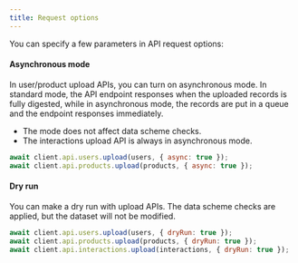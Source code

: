 ```yaml
---
title: Request options
---
```


You can specify a few parameters in API request options:

#### Asynchronous mode

In user/product upload APIs, you can turn on asynchronous mode. In standard mode, the API endpoint responses when the uploaded records is fully digested, while in asynchronous mode, the records are put in a queue and the endpoint responses immediately.

* The mode does not affect data scheme checks.
* The interactions upload API is always in asynchronous mode.

```js
await client.api.users.upload(users, { async: true });
await client.api.products.upload(products, { async: true });
```

#### Dry run

You can make a dry run with upload APIs. The data scheme checks are applied, but the dataset will not be modified.

```js
await client.api.users.upload(users, { dryRun: true });
await client.api.products.upload(products, { dryRun: true });
await client.api.interactions.upload(interactions, { dryRun: true });
```
